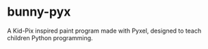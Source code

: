 # bunny-pyx
A Kid-Pix inspired paint program made with Pyxel, designed to teach children Python programming.
